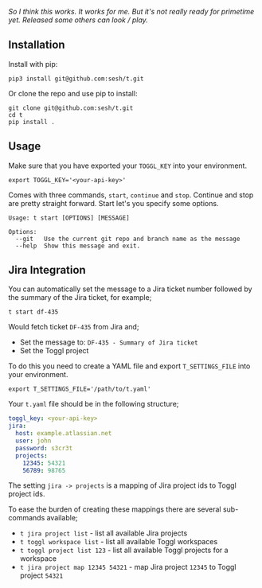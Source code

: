 _So I think this works. It works for me. But it's not really ready for primetime yet. Released some others can look / play._

## Installation

Install with pip:

```
pip3 install git@github.com:sesh/t.git
```


Or clone the repo and use pip to install:

```
git clone git@github.com:sesh/t.git
cd t
pip install .
```


## Usage

Make sure that you have exported your `TOGGL_KEY` into your environment.

```
export TOGGL_KEY='<your-api-key>'
```

Comes with three commands, `start`, `continue` and `stop`. Continue and stop are pretty straight forward.
Start let's you specify some options.

```
Usage: t start [OPTIONS] [MESSAGE]

Options:
  --git   Use the current git repo and branch name as the message
  --help  Show this message and exit.
```

## Jira Integration

You can automatically set the message to a Jira ticket number followed by the 
summary of the Jira ticket, for example;

```
t start df-435
```

Would fetch ticket `DF-435` from Jira and;

- Set the message to: `DF-435 - Summary of Jira ticket`
- Set the Toggl project

To do this you need to create a YAML file and export `T_SETTINGS_FILE` into your 
environment.

```
export T_SETTINGS_FILE='/path/to/t.yaml'
```

Your `t.yaml` file should be in the following structure;

```yaml
toggl_key: <your-api-key>
jira:
  host: example.atlassian.net
  user: john
  password: s3cr3t
  projects:
    12345: 54321
    56789: 98765
```

The setting `jira -> projects` is a mapping of Jira project ids to Toggl project 
ids.

To ease the burden of creating these mappings there are several sub-commands 
available;

- `t jira project list` - list all available Jira projects
- `t toggl workspace list` - list all available Toggl workspaces
- `t toggl project list 123` - list all available Toggl projects for a workspace
- `t jira project map 12345 54321` - map Jira project `12345` to Toggl project `54321`


